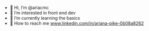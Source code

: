 - 👋 Hi, I’m @ariacmc
- 👀 I’m interested in front end dev
- 🌱 I’m currently learning the basics
- 💞️ How to reach me www.linkedin.com/in/ariana-pike-0b08a8262


